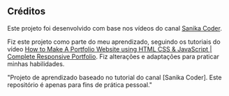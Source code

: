 ## Créditos

Este projeto foi desenvolvido com base nos vídeos do canal [Sanika Coder](https://www.youtube.com/@SanikaCoder).

Fiz este projeto como parte do meu aprendizado, seguindo os tutoriais do vídeo [How to Make A Portfolio Website using HTML CSS & JavaScript | Complete Responsive Portfolio](https://www.youtube.com/watch?v=DkrfsFB_nms). Fiz alterações e adaptações para praticar minhas habilidades.

"Projeto de aprendizado baseado no tutorial do canal [Sanika Coder]. Este repositório é apenas para fins de prática pessoal."
